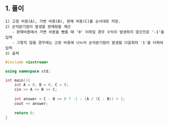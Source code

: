   ## 1. 풀이
    1) 고정 비용(A), 가변 비용(B), 판매 비용(C)를 순서대로 저장.
    2) 손익분기점이 발생할 판매량을 계산
       - 판매비용에서 가변 비용을 뺐을 때 '0' 이하일 경우 수익이 발생하지 않으므로 '-1'을 입력
       - 그렇지 않을 경우에는 고정 비용에 나누어 손익분기점이 발생할 다음회차 '1'을 더하여 입력
    3) 출력

```c++
#include <iostream>

using namespace std;

int main(){
    int A = 0, B = 0, C = 0;
    cin >> A >> B >> C;
    
    int answer = C - B <= 0 ? -1 : (A / (C - B)) + 1;
    cout << answer;
    
    return 0;
}
```
